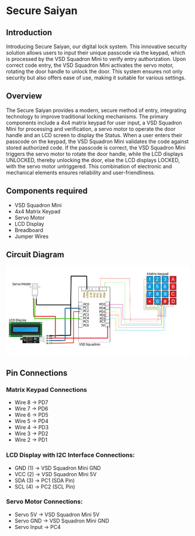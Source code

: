 # Secure Saiyan

## Introduction

Introducing Secure Saiyan, our digital lock system. This innovative security solution allows users to input their unique passcode via the keypad, which is processed by the VSD Squadron Mini to verify entry authorization. Upon correct code entry, the VSD Squadron Mini activates the servo motor, rotating the door handle to unlock the door. This system ensures not only security but also offers ease of use, making it suitable for various settings.

## Overview

The Secure Saiyan provides a modern, secure method of entry, integrating technology to improve traditional locking mechanisms. The primary components include a 4x4 matrix keypad for user input, a VSD Squadron Mini for processing and verification, a servo motor to operate the door handle and an LCD screen to display the Status. When a user enters their passcode on the keypad, the VSD Squadron Mini validates the code against stored authorized code. If the passcode is correct, the VSD Squadron Mini triggers the servo motor to rotate the door handle, while the LCD displays UNLOCKED, thereby unlocking the door, else the LCD displays LOCKED, with the servo motor untriggered. This combination of electronic and mechanical elements ensures reliability and user-friendliness.

## Components required
- VSD Squadron Mini
- 4x4 Matrix Keypad
- Servo Motor
- LCD Display
- Breadboard
- Jumper Wires

## Circuit Diagram

![Circuit Diagram](images/Circuit.png)

## Pin Connections

### Matrix Keypad Connections
- Wire 8 -> PD7
- Wire 7 -> PD6
- Wire 6 -> PD5
- Wire 5 -> PD4
- Wire 4 -> PD3
- Wire 3 -> PD2
- Wire 2 -> PD1

### LCD Display with I2C Interface Connections:
- GND (1) -> VSD Squadron Mini GND
- VCC (2) -> VSD Squadron Mini 5V
- SDA (3) -> PC1 (SDA Pin)
- SCL (4) -> PC2 (SCL Pin)

### Servo Motor Connections:
- Servo 5V -> VSD Squadron Mini 5V
- Servo GND -> VSD Squadron Mini GND
- Servo Input -> PC4
